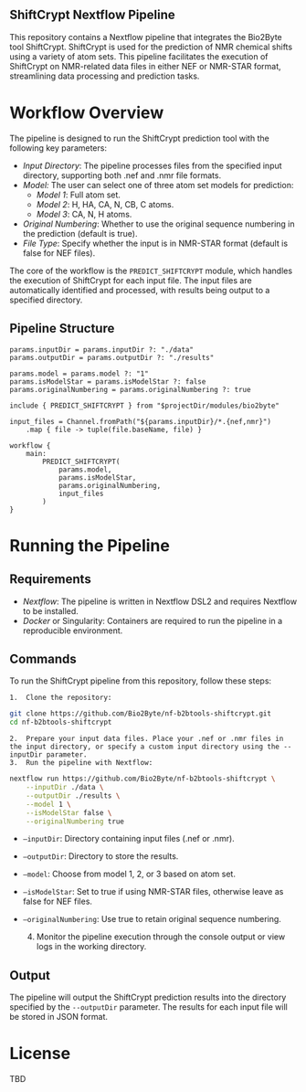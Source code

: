 ShiftCrypt Nextflow Pipeline
----------

This repository contains a Nextflow pipeline that integrates the Bio2Byte tool ShiftCrypt. ShiftCrypt is used for the prediction of NMR chemical shifts using a variety of atom sets. This pipeline facilitates the execution of ShiftCrypt on NMR-related data files in either NEF or NMR-STAR format, streamlining data processing and prediction tasks.

# Workflow Overview

The pipeline is designed to run the ShiftCrypt prediction tool with the following key parameters:

- *Input Directory*: The pipeline processes files from the specified input directory, supporting both .nef and .nmr file formats.
- *Model:* The user can select one of three atom set models for prediction:
  - *Model 1*: Full atom set.
  - *Model 2*: H, HA, CA, N, CB, C atoms.
  - *Model 3*: CA, N, H atoms.
- *Original Numbering*: Whether to use the original sequence numbering in the prediction (default is true).
- *File Type*: Specify whether the input is in NMR-STAR format (default is false for NEF files).

The core of the workflow is the `PREDICT_SHIFTCRYPT` module, which handles the execution of ShiftCrypt for each input file. The input files are automatically identified and processed, with results being output to a specified directory.

## Pipeline Structure

```
params.inputDir = params.inputDir ?: "./data"
params.outputDir = params.outputDir ?: "./results"

params.model = params.model ?: "1"
params.isModelStar = params.isModelStar ?: false
params.originalNumbering = params.originalNumbering ?: true

include { PREDICT_SHIFTCRYPT } from "$projectDir/modules/bio2byte"

input_files = Channel.fromPath("${params.inputDir}/*.{nef,nmr}")
    .map { file -> tuple(file.baseName, file) }

workflow {
    main:
        PREDICT_SHIFTCRYPT(
            params.model,
            params.isModelStar,
            params.originalNumbering,
            input_files
        )
}
```

# Running the Pipeline

## Requirements

- *Nextflow*: The pipeline is written in Nextflow DSL2 and requires Nextflow to be installed.
- *Docker* or Singularity: Containers are required to run the pipeline in a reproducible environment.

## Commands

To run the ShiftCrypt pipeline from this repository, follow these steps:

	1.	Clone the repository:
```bash
git clone https://github.com/Bio2Byte/nf-b2btools-shiftcrypt.git
cd nf-b2btools-shiftcrypt
```

	2.	Prepare your input data files. Place your .nef or .nmr files in the input directory, or specify a custom input directory using the --inputDir parameter.
	3.	Run the pipeline with Nextflow:
```bash
nextflow run https://github.com/Bio2Byte/nf-b2btools-shiftcrypt \
    --inputDir ./data \
    --outputDir ./results \
    --model 1 \
    --isModelStar false \
    --originalNumbering true
```

- `–inputDir`: Directory containing input files (.nef or .nmr).
- `–outputDir`: Directory to store the results.
- `–model`: Choose from model 1, 2, or 3 based on atom set.
- `–isModelStar`: Set to true if using NMR-STAR files, otherwise leave as false for NEF files.
- `–originalNumbering`: Use true to retain original sequence numbering.

	4.	Monitor the pipeline execution through the console output or view logs in the working directory.

## Output

The pipeline will output the ShiftCrypt prediction results into the directory specified by the `--outputDir` parameter. The results for each input file will be stored in JSON format.

# License

TBD
